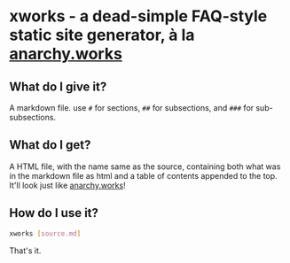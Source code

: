 # xworks - a dead-simple FAQ-style static site generator, à la [anarchy.works](http://anarchy.works/)

## What do I give it?

A markdown file. use `#` for sections,
`##` for subsections, and `###` for sub-subsections.

## What do I get?

A HTML file, with the name same as the source, containing both what was in the markdown file as html and a table of contents appended to the top. It'll look just like  [anarchy.works](http://anarchy.works)!

## How do I use it?

```bash
xworks [source.md]
```

That's it.